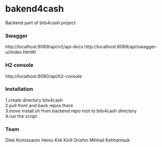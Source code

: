 # bakend4cash

Backend part of bits4cash project

### Swagger

http://localhost:8069/api/v2/api-docs
http://localhost:8069/api/swagger-ui/index.html#/


### H2 console

http://localhost:8080/api/h2-console

### Installation  
1.create directory bits4cash  
2.pull front and back repos there  
3.move install.sh from backend repo root to bits4cash directory  
4.run the script  


### Team  
Gleb Komissarov Heino Kiik Kirill Grishin Mihhail Kohhantsuk